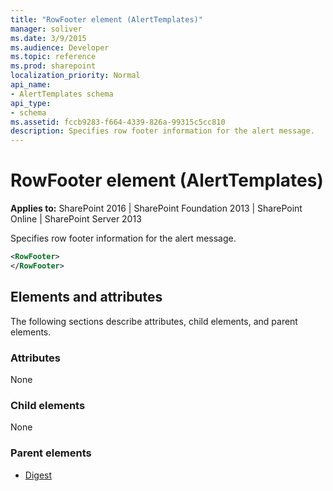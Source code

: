 ```yaml
---
title: "RowFooter element (AlertTemplates)"
manager: soliver
ms.date: 3/9/2015
ms.audience: Developer
ms.topic: reference
ms.prod: sharepoint
localization_priority: Normal
api_name:
- AlertTemplates schema
api_type:
- schema
ms.assetid: fccb9283-f664-4339-826a-99315c5cc810
description: Specifies row footer information for the alert message.
---
```


# RowFooter element (AlertTemplates)

**Applies to:** SharePoint 2016 | SharePoint Foundation 2013 | SharePoint Online | SharePoint Server 2013
  
Specifies row footer information for the alert message.
  
```XML
<RowFooter>
</RowFooter>
```

## Elements and attributes

The following sections describe attributes, child elements, and parent elements.

### Attributes

None
  
### Child elements

None
  
### Parent elements

- [Digest](digest-element-alerttemplates.md)
   

